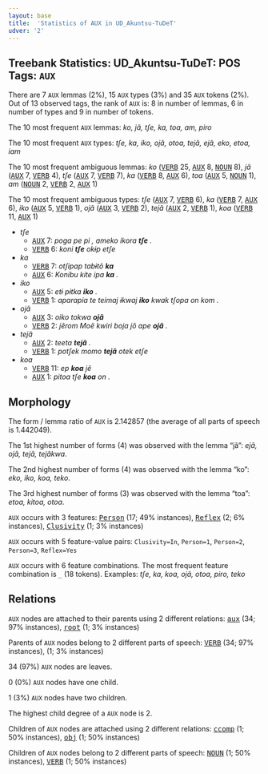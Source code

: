 ```yaml
---
layout: base
title:  'Statistics of AUX in UD_Akuntsu-TuDeT'
udver: '2'
---
```


## Treebank Statistics: UD_Akuntsu-TuDeT: POS Tags: `AUX`

There are 7 `AUX` lemmas (2%), 15 `AUX` types (3%) and 35 `AUX` tokens (2%).
Out of 13 observed tags, the rank of `AUX` is: 8 in number of lemmas, 6 in number of types and 9 in number of tokens.

The 10 most frequent `AUX` lemmas: <em>ko, jã, tʃe, ka, toa, am, piro</em>

The 10 most frequent `AUX` types:  <em>tʃe, ka, iko, ojã, otoa, tejã, ejã, eko, etoa, iam</em>

The 10 most frequent ambiguous lemmas: <em>ko</em> (<tt><a href="aqz_tudet-pos-VERB.html">VERB</a></tt> 25, <tt><a href="aqz_tudet-pos-AUX.html">AUX</a></tt> 8, <tt><a href="aqz_tudet-pos-NOUN.html">NOUN</a></tt> 8), <em>jã</em> (<tt><a href="aqz_tudet-pos-AUX.html">AUX</a></tt> 7, <tt><a href="aqz_tudet-pos-VERB.html">VERB</a></tt> 4), <em>tʃe</em> (<tt><a href="aqz_tudet-pos-AUX.html">AUX</a></tt> 7, <tt><a href="aqz_tudet-pos-VERB.html">VERB</a></tt> 7), <em>ka</em> (<tt><a href="aqz_tudet-pos-VERB.html">VERB</a></tt> 8, <tt><a href="aqz_tudet-pos-AUX.html">AUX</a></tt> 6), <em>toa</em> (<tt><a href="aqz_tudet-pos-AUX.html">AUX</a></tt> 5, <tt><a href="aqz_tudet-pos-NOUN.html">NOUN</a></tt> 1), <em>am</em> (<tt><a href="aqz_tudet-pos-NOUN.html">NOUN</a></tt> 2, <tt><a href="aqz_tudet-pos-VERB.html">VERB</a></tt> 2, <tt><a href="aqz_tudet-pos-AUX.html">AUX</a></tt> 1)

The 10 most frequent ambiguous types:  <em>tʃe</em> (<tt><a href="aqz_tudet-pos-AUX.html">AUX</a></tt> 7, <tt><a href="aqz_tudet-pos-VERB.html">VERB</a></tt> 6), <em>ka</em> (<tt><a href="aqz_tudet-pos-VERB.html">VERB</a></tt> 7, <tt><a href="aqz_tudet-pos-AUX.html">AUX</a></tt> 6), <em>iko</em> (<tt><a href="aqz_tudet-pos-AUX.html">AUX</a></tt> 5, <tt><a href="aqz_tudet-pos-VERB.html">VERB</a></tt> 1), <em>ojã</em> (<tt><a href="aqz_tudet-pos-AUX.html">AUX</a></tt> 3, <tt><a href="aqz_tudet-pos-VERB.html">VERB</a></tt> 2), <em>tejã</em> (<tt><a href="aqz_tudet-pos-AUX.html">AUX</a></tt> 2, <tt><a href="aqz_tudet-pos-VERB.html">VERB</a></tt> 1), <em>koa</em> (<tt><a href="aqz_tudet-pos-VERB.html">VERB</a></tt> 11, <tt><a href="aqz_tudet-pos-AUX.html">AUX</a></tt> 1)


* <em>tʃe</em>
  * <tt><a href="aqz_tudet-pos-AUX.html">AUX</a></tt> 7: <em>poga pe pi , ameko ikora <b>tʃe</b> .</em>
  * <tt><a href="aqz_tudet-pos-VERB.html">VERB</a></tt> 6: <em>koni <b>tʃe</b> okɨp etʃe</em>
* <em>ka</em>
  * <tt><a href="aqz_tudet-pos-VERB.html">VERB</a></tt> 7: <em>otʃipap tabɨtõ <b>ka</b></em>
  * <tt><a href="aqz_tudet-pos-AUX.html">AUX</a></tt> 6: <em>Konibu kite ipa <b>ka</b> .</em>
* <em>iko</em>
  * <tt><a href="aqz_tudet-pos-AUX.html">AUX</a></tt> 5: <em>etɨ pɨtka <b>iko</b> .</em>
  * <tt><a href="aqz_tudet-pos-VERB.html">VERB</a></tt> 1: <em>aparapia te teimaj ɨkwaj <b>iko</b> kwak tʃopa on kom .</em>
* <em>ojã</em>
  * <tt><a href="aqz_tudet-pos-AUX.html">AUX</a></tt> 3: <em>oiko tokwa <b>ojã</b></em>
  * <tt><a href="aqz_tudet-pos-VERB.html">VERB</a></tt> 2: <em>jẽrom Moẽ kwiri boja jõ ape <b>ojã</b> .</em>
* <em>tejã</em>
  * <tt><a href="aqz_tudet-pos-AUX.html">AUX</a></tt> 2: <em>teeta <b>tejã</b> .</em>
  * <tt><a href="aqz_tudet-pos-VERB.html">VERB</a></tt> 1: <em>potʃek momo <b>tejã</b> otek etʃe</em>
* <em>koa</em>
  * <tt><a href="aqz_tudet-pos-VERB.html">VERB</a></tt> 11: <em>ep <b>koa</b> jẽ</em>
  * <tt><a href="aqz_tudet-pos-AUX.html">AUX</a></tt> 1: <em>pitoa tʃe <b>koa</b> on .</em>

## Morphology

The form / lemma ratio of `AUX` is 2.142857 (the average of all parts of speech is 1.442049).

The 1st highest number of forms (4) was observed with the lemma “jã”: <em>ejã, ojã, tejã, tejãkwa</em>.

The 2nd highest number of forms (4) was observed with the lemma “ko”: <em>eko, iko, koa, teko</em>.

The 3rd highest number of forms (3) was observed with the lemma “toa”: <em>etoa, kitoa, otoa</em>.

`AUX` occurs with 3 features: <tt><a href="aqz_tudet-feat-Person.html">Person</a></tt> (17; 49% instances), <tt><a href="aqz_tudet-feat-Reflex.html">Reflex</a></tt> (2; 6% instances), <tt><a href="aqz_tudet-feat-Clusivity.html">Clusivity</a></tt> (1; 3% instances)

`AUX` occurs with 5 feature-value pairs: `Clusivity=In`, `Person=1`, `Person=2`, `Person=3`, `Reflex=Yes`

`AUX` occurs with 6 feature combinations.
The most frequent feature combination is `_` (18 tokens).
Examples: <em>tʃe, ka, koa, ojã, otoa, piro, teko</em>


## Relations

`AUX` nodes are attached to their parents using 2 different relations: <tt><a href="aqz_tudet-dep-aux.html">aux</a></tt> (34; 97% instances), <tt><a href="aqz_tudet-dep-root.html">root</a></tt> (1; 3% instances)

Parents of `AUX` nodes belong to 2 different parts of speech: <tt><a href="aqz_tudet-pos-VERB.html">VERB</a></tt> (34; 97% instances),  (1; 3% instances)

34 (97%) `AUX` nodes are leaves.

0 (0%) `AUX` nodes have one child.

1 (3%) `AUX` nodes have two children.

The highest child degree of a `AUX` node is 2.

Children of `AUX` nodes are attached using 2 different relations: <tt><a href="aqz_tudet-dep-ccomp.html">ccomp</a></tt> (1; 50% instances), <tt><a href="aqz_tudet-dep-obj.html">obj</a></tt> (1; 50% instances)

Children of `AUX` nodes belong to 2 different parts of speech: <tt><a href="aqz_tudet-pos-NOUN.html">NOUN</a></tt> (1; 50% instances), <tt><a href="aqz_tudet-pos-VERB.html">VERB</a></tt> (1; 50% instances)

